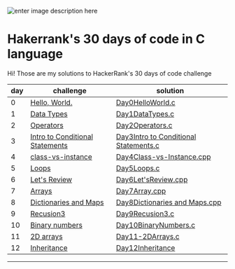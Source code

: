 ![enter image description here](https://miro.medium.com/max/1036/1*aZgzHh2RITeSGoiFqeqiHg.png)
# Hakerrank's 30 days of code in C language

Hi! Those are my solutions to HackerRank's 30 days of code challenge


|         day       |         challenge           |solution                       |
|----------------|-------------------------------|-----------------------------|
|	0|[ Hello, World.](https://www.hackerrank.com/challenges/30-hello-world/problem)            |[Day0HelloWorld.c](https://github.com/Abla-ouh/Hakerrank-30-days-of-code/blob/master/Day0HelloWorld.c)           |
|1       |[Data Types](https://www.hackerrank.com/challenges/30-data-types/problem)           |      [Day1DataTypes.c](https://github.com/Abla-ouh/Hakerrank-30-days-of-code/blob/master/Data%20Types.c)      |
|     2   |[ Operators](https://www.hackerrank.com/challenges/30-operators/problem)|[Day2Operators.c](https://github.com/Abla-ouh/Hakerrank-30-days-of-code/blob/master/Day2Operators.c) |
|3|[Intro to Conditional Statements](https://www.hackerrank.com/challenges/30-conditional-statements/problem) | [Day3Intro to Conditional Statements.c](https://github.com/Abla-ouh/Hakerrank-30-days-of-code/blob/master/Day3Intro%20to%20Conditional%20Statements.c) |
|4|[class-vs-instance](https://www.hackerrank.com/challenges/30-class-vs-instance/problem) |[Day4Class-vs-Instance.cpp](https://github.com/Abla-ouh/Hakerrank-30-days-of-code/blob/master/Day4Class-vs-Instance.c) |
|5|[Loops](https://www.hackerrank.com/challenges/30-loops/problem)|[Day5Loops.c](https://github.com/Abla-ouh/Hakerrank-30-days-of-code/blob/master/Day5Loops.c) |
|6|[Let's Review](https://www.hackerrank.com/challenges/30-review-loop/problem) |[Day6Let'sReview.cpp](https://github.com/Abla-ouh/Hakerrank-30-days-of-code/blob/master/Day6Let%27sReview.cpp) |
|7|[Arrays](https://www.hackerrank.com/challenges/30-arrays/problem)|[Day7Array.cpp](https://github.com/Abla-ouh/Hakerrank-30-days-of-code/blob/master/Day7Arrays.cpp)|
|8|[Dictionaries and Maps](https://www.hackerrank.com/challenges/30-dictionaries-and-maps/problem)|[Day8Dictionaries and Maps.cpp](https://github.com/Abla-ouh/Hakerrank-30-days-of-code/blob/master/Day08Dictionaries%20and%20Maps.cpp)|
|9|[Recusion3](https://www.hackerrank.com/challenges/30-recursion/problem)|[Day9Recusion3.c](https://github.com/Abla-ouh/Hakerrank-30-days-of-code/blob/master/Day9Recursion3.c)|
|10|[Binary numbers](https://www.hackerrank.com/challenges/30-binary-numbers/problem)|[Day10BinaryNumbers.c](https://github.com/Abla-ouh/Hakerrank-30-days-of-code/blob/master/Day10BinaryNumbers.c)|
|11|[2D arrays](https://www.hackerrank.com/challenges/30-2d-arrays/problem)|[Day11-2DArrays.c](https://github.com/Abla-ouh/Hakerrank-30-days-of-code/blob/master/Day11-2DArrays.c)|
|12|[Inheritance](https://www.hackerrank.com/challenges/30-inheritance/problem)|[Day12Inheritance](https://github.com/Abla-ouh/Hakerrank-30-days-of-code/blob/master/Day12Inheritance.cpp)|
----------------------
